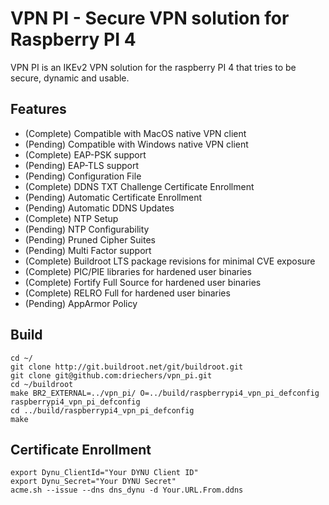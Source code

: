 # VPN PI - Secure VPN solution for Raspberry PI 4

VPN PI is an IKEv2 VPN solution for the raspberry PI 4 that tries to be secure, dynamic and usable.

Features
------------------------------------------------------
+ (Complete) Compatible with MacOS native VPN client
+ (Pending) Compatible with Windows native VPN client
+ (Complete) EAP-PSK support
+ (Pending) EAP-TLS support
+ (Pending) Configuration File
+ (Complete) DDNS TXT Challenge Certificate Enrollment
+ (Pending) Automatic Certificate Enrollment
+ (Pending) Automatic DDNS Updates
+ (Complete) NTP Setup
+ (Pending) NTP Configurability
+ (Pending) Pruned Cipher Suites
+ (Pending) Multi Factor support
+ (Complete) Buildroot LTS package revisions for minimal CVE exposure
+ (Complete) PIC/PIE libraries for hardened user binaries
+ (Complete) Fortify Full Source for hardened user binaries
+ (Complete) RELRO Full for hardened user binaries
+ (Pending) AppArmor Policy

Build
------------------------------------------------------
```
cd ~/
git clone http://git.buildroot.net/git/buildroot.git
git clone git@github.com:driechers/vpn_pi.git
cd ~/buildroot
make BR2_EXTERNAL=../vpn_pi/ O=../build/raspberrypi4_vpn_pi_defconfig raspberrypi4_vpn_pi_defconfig
cd ../build/raspberrypi4_vpn_pi_defconfig
make
```

Certificate Enrollment
------------------------------------------------------
```
export Dynu_ClientId="Your DYNU Client ID"
export Dynu_Secret="Your DYNU Secret"
acme.sh --issue --dns dns_dynu -d Your.URL.From.ddns
```
